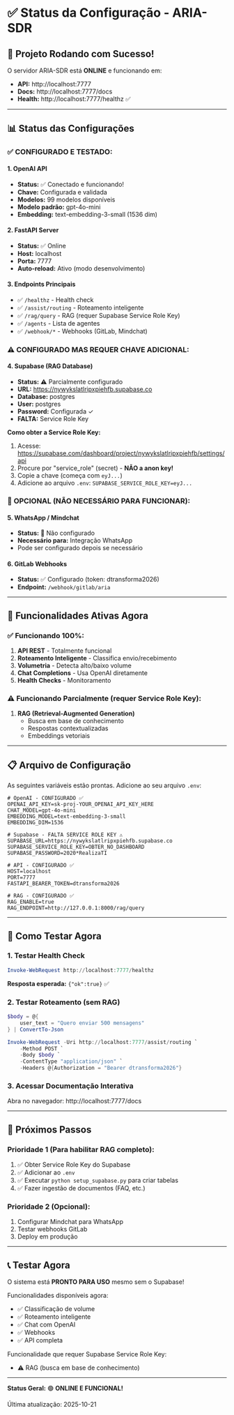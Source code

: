 # ✅ Status da Configuração - ARIA-SDR

## 🎉 Projeto Rodando com Sucesso!

O servidor ARIA-SDR está **ONLINE** e funcionando em:
- **API:** http://localhost:7777
- **Docs:** http://localhost:7777/docs
- **Health:** http://localhost:7777/healthz ✅

---

## 📊 Status das Configurações

### ✅ **CONFIGURADO E TESTADO:**

#### 1. OpenAI API
- **Status:** ✅ Conectado e funcionando!
- **Chave:** Configurada e validada
- **Modelos:** 99 modelos disponíveis
- **Modelo padrão:** gpt-4o-mini
- **Embedding:** text-embedding-3-small (1536 dim)

#### 2. FastAPI Server
- **Status:** ✅ Online
- **Host:** localhost
- **Porta:** 7777
- **Auto-reload:** Ativo (modo desenvolvimento)

#### 3. Endpoints Principais
- ✅ `/healthz` - Health check
- ✅ `/assist/routing` - Roteamento inteligente
- ✅ `/rag/query` - RAG (requer Supabase Service Role Key)
- ✅ `/agents` - Lista de agentes
- ✅ `/webhook/*` - Webhooks (GitLab, Mindchat)

### ⚠️ **CONFIGURADO MAS REQUER CHAVE ADICIONAL:**

#### 4. Supabase (RAG Database)
- **Status:** ⚠️ Parcialmente configurado
- **URL:** https://nywykslatlripxpiehfb.supabase.co
- **Database:** postgres
- **User:** postgres
- **Password:** Configurada ✓
- **FALTA:** Service Role Key

**Como obter a Service Role Key:**
1. Acesse: https://supabase.com/dashboard/project/nywykslatlripxpiehfb/settings/api
2. Procure por "service_role" (secret) - **NÃO a anon key!**
3. Copie a chave (começa com `eyJ...`)
4. Adicione ao arquivo `.env`: `SUPABASE_SERVICE_ROLE_KEY=eyJ...`

### 📝 **OPCIONAL (NÃO NECESSÁRIO PARA FUNCIONAR):**

#### 5. WhatsApp / Mindchat
- **Status:** 🔄 Não configurado
- **Necessário para:** Integração WhatsApp
- Pode ser configurado depois se necessário

#### 6. GitLab Webhooks
- **Status:** ✅ Configurado (token: dtransforma2026)
- **Endpoint:** `/webhook/gitlab/aria`

---

## 🚀 Funcionalidades Ativas Agora

### ✅ Funcionando 100%:
1. **API REST** - Totalmente funcional
2. **Roteamento Inteligente** - Classifica envio/recebimento
3. **Volumetria** - Detecta alto/baixo volume
4. **Chat Completions** - Usa OpenAI diretamente
5. **Health Checks** - Monitoramento

### ⚠️ Funcionando Parcialmente (requer Service Role Key):
1. **RAG (Retrieval-Augmented Generation)**
   - Busca em base de conhecimento
   - Respostas contextualizadas
   - Embeddings vetoriais

---

## 📋 Arquivo de Configuração

As seguintes variáveis estão prontas. Adicione ao seu arquivo `.env`:

```env
# OpenAI - CONFIGURADO ✅
OPENAI_API_KEY=sk-proj-YOUR_OPENAI_API_KEY_HERE
CHAT_MODEL=gpt-4o-mini
EMBEDDING_MODEL=text-embedding-3-small
EMBEDDING_DIM=1536

# Supabase - FALTA SERVICE ROLE KEY ⚠️
SUPABASE_URL=https://nywykslatlripxpiehfb.supabase.co
SUPABASE_SERVICE_ROLE_KEY=OBTER_NO_DASHBOARD
SUPABASE_PASSWORD=2020*RealizaTI

# API - CONFIGURADO ✅
HOST=localhost
PORT=7777
FASTAPI_BEARER_TOKEN=dtransforma2026

# RAG - CONFIGURADO ✅
RAG_ENABLE=true
RAG_ENDPOINT=http://127.0.0.1:8000/rag/query
```

---

## 🧪 Como Testar Agora

### 1. Testar Health Check
```powershell
Invoke-WebRequest http://localhost:7777/healthz
```
**Resposta esperada:** `{"ok":true}` ✅

### 2. Testar Roteamento (sem RAG)
```powershell
$body = @{
    user_text = "Quero enviar 500 mensagens"
} | ConvertTo-Json

Invoke-WebRequest -Uri http://localhost:7777/assist/routing `
    -Method POST `
    -Body $body `
    -ContentType "application/json" `
    -Headers @{Authorization = "Bearer dtransforma2026"}
```

### 3. Acessar Documentação Interativa
Abra no navegador: http://localhost:7777/docs

---

## 🔧 Próximos Passos

### Prioridade 1 (Para habilitar RAG completo):
1. ✅ Obter Service Role Key do Supabase
2. ✅ Adicionar ao `.env`
3. ✅ Executar `python setup_supabase.py` para criar tabelas
4. ✅ Fazer ingestão de documentos (FAQ, etc.)

### Prioridade 2 (Opcional):
1. Configurar Mindchat para WhatsApp
2. Testar webhooks GitLab
3. Deploy em produção

---

## 📞 Testar Agora

O sistema está **PRONTO PARA USO** mesmo sem o Supabase!

Funcionalidades disponíveis agora:
- ✅ Classificação de volume
- ✅ Roteamento inteligente
- ✅ Chat com OpenAI
- ✅ Webhooks
- ✅ API completa

Funcionalidade que requer Supabase Service Role Key:
- ⚠️ RAG (busca em base de conhecimento)

---

**Status Geral:** 🟢 **ONLINE E FUNCIONAL!**

Última atualização: 2025-10-21


